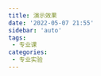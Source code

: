 ```yaml
---
title: 演示效果
date: '2022-05-07 21:55'
sidebar: 'auto'
tags:
 - 专业课 
categories:
 - 专业实验
---
```

 
<prize />